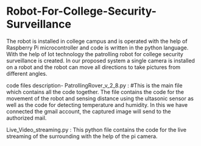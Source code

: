 # Robot-For-College-Security-Surveillance

The robot is installed in college campus and is operated with the help of Raspberry Pi microcontroller and code is written in the python language. With the help of Iot technology the patrolling robot for college security surveillance is created. In our proposed system a single camera is installed on a robot and the robot can move all directions to take pictures from different angles. 

code files description- 
PatrollingRover_v_2_8.py : #This is the main file which contains all the code together. The file contains the code for the movement of the robot and sensing distance using the ultasonic sensor as well as the code for detecting temperature and humidity. In this we have connected the gmail account, the captured image will send to the authorized mail.

Live_Video_streaming.py : This python file contains the code for the live streaming of the surrounding with the help of the pi camera.

